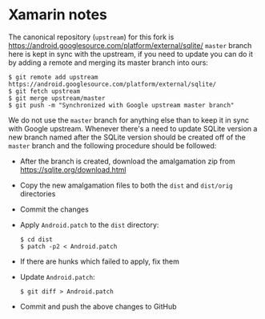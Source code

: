 # Xamarin notes

The canonical repository (`upstream`) for this fork is https://android.googlesource.com/platform/external/sqlite/
`master` branch here is kept in sync with the upstream, if you need to update you can do it by adding a remote and 
merging its master branch into ours:

    $ git remote add upstream https://android.googlesource.com/platform/external/sqlite/
    $ git fetch upstream
    $ git merge upstream/master
    $ git push -m "Synchronized with Google upstream master branch"

We do not use the `master` branch for anything else than to keep it in sync with Google upstream. Whenever there's a
need to update SQLite version a new branch named after the SQLite version should be created off of the `master` branch
and the following procedure should be followed:

   * After the branch is created, download the amalgamation zip from https://sqlite.org/download.html
   * Copy the new amalgamation files to both the `dist` and `dist/orig` directories
   * Commit the changes
   * Apply `Android.patch` to the `dist` directory:

         $ cd dist
         $ patch -p2 < Android.patch
	
   * If there are hunks which failed to apply, fix them
   * Update `Android.patch`:
	
         $ git diff > Android.patch

   * Commit and push the above changes to GitHub

